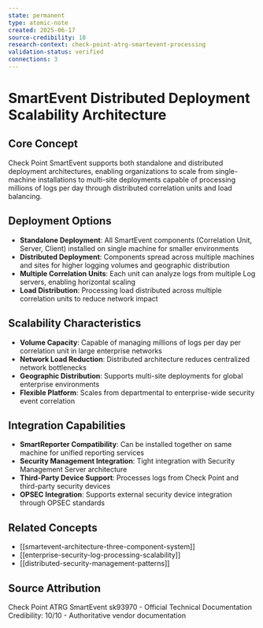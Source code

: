 ```yaml
---
state: permanent
type: atomic-note
created: 2025-06-17
source-credibility: 10
research-context: check-point-atrg-smartevent-processing
validation-status: verified
connections: 3
---
```


# SmartEvent Distributed Deployment Scalability Architecture

## Core Concept
Check Point SmartEvent supports both standalone and distributed deployment architectures, enabling organizations to scale from single-machine installations to multi-site deployments capable of processing millions of logs per day through distributed correlation units and load balancing.

## Deployment Options
- **Standalone Deployment**: All SmartEvent components (Correlation Unit, Server, Client) installed on single machine for smaller environments
- **Distributed Deployment**: Components spread across multiple machines and sites for higher logging volumes and geographic distribution
- **Multiple Correlation Units**: Each unit can analyze logs from multiple Log servers, enabling horizontal scaling
- **Load Distribution**: Processing load distributed across multiple correlation units to reduce network impact

## Scalability Characteristics
- **Volume Capacity**: Capable of managing millions of logs per day per correlation unit in large enterprise networks
- **Network Load Reduction**: Distributed architecture reduces centralized network bottlenecks
- **Geographic Distribution**: Supports multi-site deployments for global enterprise environments
- **Flexible Platform**: Scales from departmental to enterprise-wide security event correlation

## Integration Capabilities
- **SmartReporter Compatibility**: Can be installed together on same machine for unified reporting services
- **Security Management Integration**: Tight integration with Security Management Server architecture
- **Third-Party Device Support**: Processes logs from Check Point and third-party security devices
- **OPSEC Integration**: Supports external security device integration through OPSEC standards

## Related Concepts
- [[smartevent-architecture-three-component-system]]
- [[enterprise-security-log-processing-scalability]]
- [[distributed-security-management-patterns]]

## Source Attribution
Check Point ATRG SmartEvent sk93970 - Official Technical Documentation
Credibility: 10/10 - Authoritative vendor documentation